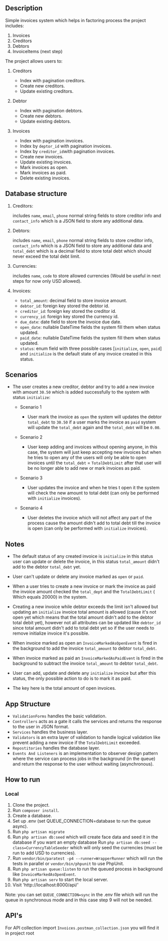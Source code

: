 ## Description
Simple invoices system which helps in factoring process the project includes:
1. Invoices
2. Creditors
3. Debtors
4. InvoiceItems (next step)

The project allows users to:
1. Creditors
    * Index with pagination creditors.
    * Create new creditors.
    * Update existing creditors.

2. Debtor
    * Index with pagination debtors.
    * Create new debtors.
    * Update existing debtors.

3. Invoices
    * Index with pagination invoices.
    * Index by `deptor_id` with pagination invoices.
    * Index by `creditor_id`with pagination invoices.
    * Create new invoices.
    * Update existing invoices.
    * Mark invoices as open.
    * Mark invoices as paid.
    * Delete existing invoices.

## Database structure
1. Creditors: 

    includes `name`, `email`, `phone` normal string fields to store creditor info and `contact_info` which is a JSON field to store any additional data.

2. Debtors: 

    includes `name`, `email`, `phone` normal string fields to store creditor info, `contact_info` which is a JSON field to store any additional data and `total_debt` which is a decimal field to store total debt which should never exceed the total debt limit.

3. Currencies: 

    includes `name`, `code` to store allowed currencies (Would be useful in next steps for now only USD allowed).

4. Invoices: 

    * `total_amount`: decimal field to store invoice amount.
    * `debtor_id`: foreign key stored the debtor id.
    * `creditor_id`: foreign key stored the creditor id.
    * `currency_id`: foreign key stored the currency id.
    * `due_date`: date field to store the invoice due date.
    * `open_date`: nullable DateTime fields the system fill them when status updated.
    * `paid_date`: nullable DateTime fields the system fill them when status updated.
    * `status`: enum field with three possible cases [`initialize`, `open`, `paid`] and `initialize` is the default state of any invoice created in this status.

## Scenarios
* The user creates a new creditor, debtor and try to add a new invoice with amount `30.50` which is added successfully to the system with status `initialize`:
    * Scenario 1
        * User mark the invoice as `open` the system will updates the debtor `total_debt` to `30.50` if a user marks the invoice as `paid` system will update the `total_debt` again and the `total_debt` will be `0.00`.

    * Scenario 2
        * User keep adding and invoices without opening anyone, in this case, the system will just keep accepting new invoices but when he tries to open any of the users will only be able to open invoices until the `total_debt` = `TotalDebtLimit` after that user will be no longer able to add new or mark invoices as paid.
    
    * Scenario 3
        * User updates the invoice and when he tries t open it the system will check the new amount to total debt (can only be performed with `initialize` invoices).
    
    * Scenario 4
        * User deletes the invoice which will not affect any part of the process cause the amount didn't add to total debt till the invoice is open (can only be performed with `initialize` invoices).
    
## Notes

* The default status of any created invoice is `initialize` in this status user can update or delete the invoice, in this status `total_amount` didn't add to the debtor `total_debt` yet.

* User can't update or delete any invoice marked as `open` or `paid`.

* When a user tries to create a new invoice or mark the invoice as paid the invoice amount checked the `total_dept` and the `TotalDebtLimit` ( Which equals 20000) in the system. 

* Creating a new invoice while debtor exceeds the limit isn't allowed but updating an `initialize` invoice total amount is allowed (cause it's not open yet which means that the total amount didn't add to the debtor total debit yet), however not all attributes can be updated like `debtor_id` since total amount didn't add to total debt yet so if the user needs to remove initialize invoice it's possible.

* When invoice marked as open an `InvoiceMarkedAsOpenEvent` is fired in the background to add the invoice `total_amount` to debtor `total_debt`.

* When invoice marked as paid an `InvoiceMarkedAsPaidEvent` is fired in the background to subtract the invoice `total_amount` to debtor `total_debt`.

* User can add, update and delete any `initialize` invoice but after this status, the only possible action to do is to mark it as paid.

* The key here is the total amount of open invoices.

## App Structure 

* `ValidationForms` handles the basic validation.
* `Controllers` acts as a gate it calls the services and returns the response to the user in JSON format.
* `Services` handles the business layer.
* `Validators` is an extra layer of validation to handle logical validation like prevent adding a new invoice if the `TotalDebtLimit` exceeded.
* `Repostitories` handles the database layer.
* `Events And Listeners` is an implementation to observer design pattern where the service can process jobs in the background (in the queue) and return the response to the user without waiting (asynchronous).

## How to run

### Local

1. Clone the project.
2. Run `composer install`.
3. Create a database.
4. Set up .env (set QUEUE_CONNECTION=database to run the queue async).
5. Run `php artisan migrate`
6. Run `php artisan db:seed` which will create face data and seed it in the database if you want an empty database Run `php artisan db:seed --class=CurrencyTableSeeder` which will only seed the currencies (must be run to add USD to currencies).
7. Run `vendor/bin/paratest -p4 --runner=WrapperRunner` which will run the tests in parallel or `vendor/bin/phpunit` to use PhpUnit.
8. Run `php artisan queue:listen` to run the queued process in background like `InvoiceMarkedAsOpenEvent`.
9. Run `php artisan serv` to start the local server.
10. Visit 'http://localhost:8000/api/'

Note: you can set `QUEUE_CONNECTION=sync` in the .env file which will run the queue in synchronous mode and in this case step 9 will not be needed. 


## API's
For API collection import `Invoices.postman_collection.json` you will find it in project root